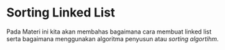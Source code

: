 # Sorting Linked List

Pada Materi ini kita akan membahas bagaimana cara membuat linked list serta bagaimana menggunakan algoritma penyusun atau *sorting algortihm*.
